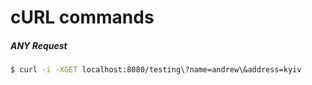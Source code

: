 # cURL commands

##### ANY Request

```sh
$ curl -i -XGET localhost:8080/testing\?name=andrew\&address=kyiv
```